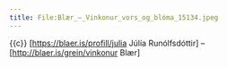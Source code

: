 ```yaml
---
title: File:Blær_–_Vinkonur_vors_og_blóma_15134.jpeg
---
```


{{c}} [https://blaer.is/profill/julia Júlía Runólfsdóttir] – [http://blaer.is/grein/vinkonur Blær]
